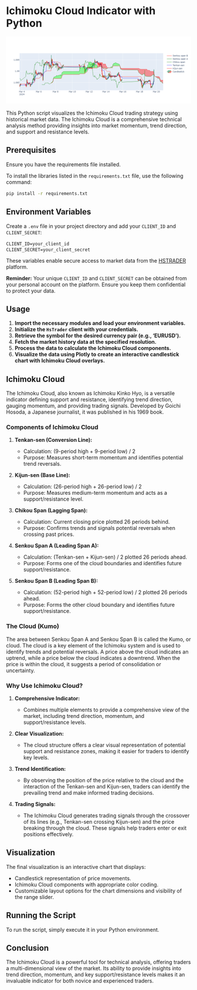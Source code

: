 # Ichimoku Cloud Indicator with Python

![Ichimoku Plot](img/finalplot.png)

This Python script visualizes the Ichimoku Cloud trading strategy using historical market data. The Ichimoku Cloud is a comprehensive technical analysis method providing insights into market momentum, trend direction, and support and resistance levels.

## Prerequisites

Ensure you have the requirements file installed.

To install the libraries listed in the `requirements.txt` file, use the following command:

```sh
pip install -r requirements.txt
```

## Environment Variables

Create a `.env` file in your project directory and add your `CLIENT_ID` and `CLIENT_SECRET`:

```env
CLIENT_ID=your_client_id
CLIENT_SECRET=your_client_secret
```

These variables enable secure access to market data from the [HSTRADER](https://staging.hstrader.com/login) platform.

**Reminder:**
Your unique `CLIENT_ID` and `CLIENT_SECRET` can be obtained from your personal account on the platform. Ensure you keep them confidential to protect your data.

## Usage

1. **Import the necessary modules and load your environment variables.**
2. **Initialize the `HsTrader` client with your credentials.**
3. **Retrieve the symbol for the desired currency pair (e.g., ‘EURUSD’).**
4. **Fetch the market history data at the specified resolution.**
5. **Process the data to calculate the Ichimoku Cloud components.**
6. **Visualize the data using Plotly to create an interactive candlestick chart with Ichimoku Cloud overlays.**

## Ichimoku Cloud

The Ichimoku Cloud, also known as Ichimoku Kinko Hyo, is a versatile indicator defining support and resistance, identifying trend direction, gauging momentum, and providing trading signals. Developed by Goichi Hosoda, a Japanese journalist, it was published in his 1969 book.

### Components of Ichimoku Cloud

1. **Tenkan-sen (Conversion Line):**
   - Calculation: (9-period high + 9-period low) / 2
   - Purpose: Measures short-term momentum and identifies potential trend reversals.

2. **Kijun-sen (Base Line):**
   - Calculation: (26-period high + 26-period low) / 2
   - Purpose: Measures medium-term momentum and acts as a support/resistance level.

3. **Chikou Span (Lagging Span):**
   - Calculation: Current closing price plotted 26 periods behind.
   - Purpose: Confirms trends and signals potential reversals when crossing past prices.

4. **Senkou Span A (Leading Span A):**
   - Calculation: (Tenkan-sen + Kijun-sen) / 2 plotted 26 periods ahead.
   - Purpose: Forms one of the cloud boundaries and identifies future support/resistance.

5. **Senkou Span B (Leading Span B):**
   - Calculation: (52-period high + 52-period low) / 2 plotted 26 periods ahead.
   - Purpose: Forms the other cloud boundary and identifies future support/resistance.

### The Cloud (Kumo)

The area between Senkou Span A and Senkou Span B is called the Kumo, or cloud. The cloud is a key element of the Ichimoku system and is used to identify trends and potential reversals. A price above the cloud indicates an uptrend, while a price below the cloud indicates a downtrend. When the price is within the cloud, it suggests a period of consolidation or uncertainty.

### Why Use Ichimoku Cloud?

1. **Comprehensive Indicator:**
   - Combines multiple elements to provide a comprehensive view of the market, including trend direction, momentum, and support/resistance levels.

2. **Clear Visualization:**
   - The cloud structure offers a clear visual representation of potential support and resistance zones, making it easier for traders to identify key levels.

3. **Trend Identification:**
   - By observing the position of the price relative to the cloud and the interaction of the Tenkan-sen and Kijun-sen, traders can identify the prevailing trend and make informed trading decisions.

4. **Trading Signals:**
   - The Ichimoku Cloud generates trading signals through the crossover of its lines (e.g., Tenkan-sen crossing Kijun-sen) and the price breaking through the cloud. These signals help traders enter or exit positions effectively.

## Visualization

The final visualization is an interactive chart that displays:

- Candlestick representation of price movements.
- Ichimoku Cloud components with appropriate color coding.
- Customizable layout options for the chart dimensions and visibility of the range slider.

## Running the Script

To run the script, simply execute it in your Python environment.

## Conclusion

The Ichimoku Cloud is a powerful tool for technical analysis, offering traders a multi-dimensional view of the market. Its ability to provide insights into trend direction, momentum, and key support/resistance levels makes it an invaluable indicator for both novice and experienced traders.
